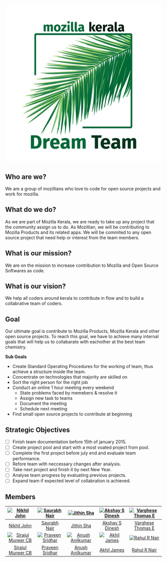 <h1>
<a href="http://MozillaKeralaDreamTeam.github.io/about"><img alt="MKDT logo" src="https://raw.githubusercontent.com/MozillaKeralaDreamTeam/about/master/logo.jpg" title="Mozilla Kerala Dream Team"/></a>
</h1>

## Who are we?

We are a group of mozillians who love to code for open source projects and work for mozilla.

## What do we do?

As we are part of Mozilla Kerala, we are ready to take up any project that the community assign us to do. As Mozillian, we will be contributing to Mozilla Products and its related apps. We will be commited to any open source project that need help or interest from the team members.

## What is our mission?

We are on the mission to increase contribution to Mozilla and Open Source Softwares as code.

## What is our vision?

We help all coders around kerala to contribute in flow and to build a collabrative team of coders.

## Goal

Our ultimate goal is contribute to Mozilla Products, Mozilla Kerala and other open source projects. To reach this goal, we have to achieve many internal goals that will help us to collabarate with eachother at the best team chemistry. 

**Sub Goals**
- Create Standard Operating Procedures for the working of team, thus achieve a structure inside the team.
- Concentrate on technologies that majority are skilled on
- Sort the right person for the right job
- Conduct an online 1 hour meeting every weekend
  - State problems faced by memebers & resolve it
  - Assign new task to teams
  - Document the meeting
  - Schedule next meeting
- Find small open source projects to contribute at beginning

## Strategic Objectives

- [ ] Finish team documentation before 15th of january 2015.
- [ ] Create project pool and start with a most voated project from pool.
- [ ] Complete the first project before july end and evaluate team performance.
- [ ] Refore team with neccessary changes after analysis.
- [ ] Take next project and finish it by next New Year.
- [ ] Analyse team progress by evaluating previous projects.
- [ ] Expand team if expected level of collabration is achieved.

## Members

[![Nikhil John](https://avatars2.githubusercontent.com/u/5616249?v=3&s=144)](https://nikz.in) |  [![Saurabh Nair](https://avatars3.githubusercontent.com/u/712910?v=3&s=144)](http://rebugged.com) | [![Jithin Sha](https://avatars3.githubusercontent.com/u/971925?v=3&s=144)](http://jithinsha.com/) | [![Akshay S Dinesh](https://avatars0.githubusercontent.com/u/945777?v=3&s=144)](http://asd.learnlearn.in) | [![Varghese Thomas E](http://dummyimage.com/144x144/6e6e6e/6e6e6e.png)](https://www.github.com/varghesethomase)
:---:|:---:|:---:|:---:|:---:
[Nikhil John](https://github.com/nikhiljohn10) | [Saurabh Nair](https://github.com/riverspirit) | [Jithin Sha](https://github.com/waterloo) | [Akshay S Dinesh](https://github.com/asdofindia) | [Varghese Thomas E](https://github.com/varghesethomase)
[![Sirajul Muneer CB](http://dummyimage.com/144x144/6e6e6e/6e6e6e.png)](https://telegram.me/sirajul147) |  [![Praveen Sridhar](https://avatars3.githubusercontent.com/u/3285345?v=3&s=144)](http://psbots.blogspot.com) | [![Anush Anilkumar](https://avatars0.githubusercontent.com/u/1151263?v=3&s=144)](http://techstream.org) | [![Akhil James](https://avatars3.githubusercontent.com/u/4696853?v=3&s=144)](http://simpli5d.in) | [![Rahul R Nair](https://avatars0.githubusercontent.com/u/8912442?v=3&s=144)](http://rahul7manu.blogspot.in/)
[Sirajul Muneer CB](https://github.com/sirajulm) | [Praveen Sridhar](https://github.com/psbots) | [Anush Anilkumar](https://github.com/anushbmx) | [Akhil James](https://github.com/funnyakhil) | [Rahul R Nair](https://github.com/nairrahulr)
